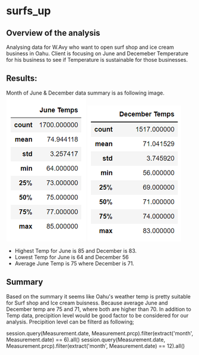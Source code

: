 # surfs_up

## Overview of the analysis
Analysing data for W.Avy who want to open surf shop and ice cream business in Oahu. Client is focusing on June and Decemeber Temperature for his business to see if Temperature is sustainable for those businesses. 

## Results:
Month of June & December data summary is as following image.
![June Temp Summary](https://github.com/jamesmoonusa/surfs_up/blob/main/june_temp_summary.PNG)
![December Temp Summary](https://github.com/jamesmoonusa/surfs_up/blob/main/dec_temp_summary.PNG)
- Highest Temp for June is 85 and December is 83.
- Lowest Temp for June is 64 and December 56
- Average June Temp is 75 where December is 71.


## Summary
Based on the summary it seems like Oahu's weather temp is pretty suitable for Surf shop and Ice cream buisness. Because average June and December temp are 75 and 71, where both are higher than 70.
In addition to Temp data, precipition level would be good factor to be considered for our analysis. 
Precipition level can be filterd as following;

session.query(Measurement.date, Measurement.prcp).filter(extract('month', Measurement.date) == 6).all()
session.query(Measurement.date, Measurement.prcp).filter(extract('month', Measurement.date) == 12).all()
